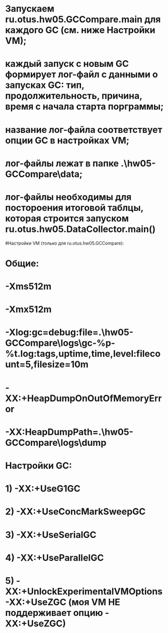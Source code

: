 # Запускаем ru.otus.hw05.GCCompare.main для каждого GC (см. ниже Настройки VM);
# каждый запуск с новым GC формирует лог-файл с данными о запусках GC: тип, продолжительность, причина, время с начала старта порграммы;
# название лог-файла соответствует опции GC в настройках VM;
# лог-файлы лежат в папке .\hw05-GCCompare\data;
# лог-файлы необходимы для постороения итоговой таблцы, которая строится запуском ru.otus.hw05.DataCollector.main()

#Настройки VM (только для ru.otus.hw05.GCCompare):
#  Общие:
#    -Xms512m
#    -Xmx512m
#    -Xlog:gc=debug:file=.\hw05-GCCompare\logs\gc-%p-%t.log:tags,uptime,time,level:filecount=5,filesize=10m
#    -XX:+HeapDumpOnOutOfMemoryError
#    -XX:HeapDumpPath=.\hw05-GCCompare\logs\dump

#    Настройки GC:
#       1) -XX:+UseG1GC
#       2) -XX:+UseConcMarkSweepGC
#       3) -XX:+UseSerialGC                            
#       4) -XX:+UseParallelGC
#       5) -XX:+UnlockExperimentalVMOptions -XX:+UseZGC (моя VM НЕ поддерживает опцию -XX:+UseZGC)








